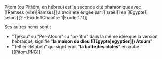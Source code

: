 Pitom (ou Pithôm, en hébreu) est la seconde cité pharaonique avec [[Ramsès (ville)|Ramsès]] a avoir été érigée par [[Israël]] en [[Egypte]] selon [[2 - Exode#Chapitre 1|Exode 1:11]]

Ses autres noms sont :
- "Tjekou" ou "Per-Atoum" ou "pr-'itm" dans la même idée que la version hébraïque, signifie "**la maison du dieu ([[Egypte|egyptien]]) Atoum**"
- "Tell er-Retabeh" qui signifierait "**la butte des idoles**" en arabe
![[Pitom.PNG]]